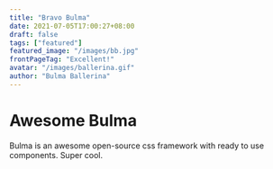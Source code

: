 ```yaml
---
title: "Bravo Bulma"
date: 2021-07-05T17:00:27+08:00
draft: false
tags: ["featured"]
featured_image: "/images/bb.jpg"
frontPageTag: "Excellent!"
avatar: "/images/ballerina.gif"
author: "Bulma Ballerina"
---
```


# Awesome Bulma

Bulma is an awesome open-source css framework with ready to use components. Super cool.

<!--more-->
